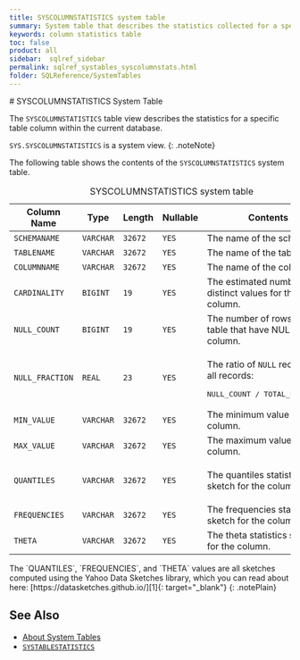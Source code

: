 ```yaml
---
title: SYSCOLUMNSTATISTICS system table
summary: System table that describes the statistics collected for a specific table column
keywords: column statistics table
toc: false
product: all
sidebar:  sqlref_sidebar
permalink: sqlref_systables_syscolumnstats.html
folder: SQLReference/SystemTables
---
```

<section>
<div class="TopicContent" data-swiftype-index="true" markdown="1">
# SYSCOLUMNSTATISTICS System Table

The `SYSCOLUMNSTATISTICS` table view describes the statistics for a
specific table column within the current database.

`SYS.SYSCOLUMNSTATISTICS` is a system view.
{: .noteNote}

The following table shows the contents of the `SYSCOLUMNSTATISTICS`
system table.

<table>
                <caption>SYSCOLUMNSTATISTICS system table</caption>
                <col />
                <col />
                <col />
                <col />
                <col />
                <thead>
                    <tr>
                        <th>Column Name</th>
                        <th>Type</th>
                        <th>Length</th>
                        <th>Nullable</th>
                        <th>Contents</th>
                    </tr>
                </thead>
                <tbody>
                    <tr>
                        <td><code>SCHEMANAME</code></td>
                        <td><code>VARCHAR</code></td>
                        <td><code>32672</code></td>
                        <td><code>YES</code></td>
                        <td>The name of the schema.</td>
                    </tr>
                    <tr>
                        <td><code>TABLENAME</code></td>
                        <td><code>VARCHAR</code></td>
                        <td><code>32672</code></td>
                        <td><code>YES</code></td>
                        <td>The name of the table.</td>
                    </tr>
                    <tr>
                        <td><code>COLUMNNAME</code></td>
                        <td><code>VARCHAR</code></td>
                        <td><code>32672</code></td>
                        <td><code>YES</code></td>
                        <td>The name of the column.</td>
                    </tr>
                    <tr>
                        <td><code>CARDINALITY</code></td>
                        <td><code>BIGINT</code></td>
                        <td><code>19</code></td>
                        <td><code>YES</code></td>
                        <td>The estimated number of distinct values for the column.</td>
                    </tr>
                    <tr>
                        <td><code>NULL_COUNT</code></td>
                        <td><code>BIGINT</code></td>
                        <td><code>19</code></td>
                        <td><code>YES</code></td>
                        <td>The number of rows in the table that have NULL for the column.</td>
                    </tr>
                    <tr>
                        <td><code>NULL_FRACTION</code></td>
                        <td><code>REAL</code></td>
                        <td><code>23</code></td>
                        <td><code>YES</code></td>
                        <td>
                            <p class="noSpaceAbove">The ratio of <code>NULL</code> records to all records:</p><pre class="PlainCell">NULL_COUNT / TOTAL_ROW_COUNT</pre>
                        </td>
                    </tr>
                    <tr>
                        <td><code>MIN_VALUE</code></td>
                        <td><code>VARCHAR</code></td>
                        <td><code>32672</code></td>
                        <td><code>YES</code></td>
                        <td>The minimum value for the column.</td>
                    </tr>
                    <tr>
                        <td><code>MAX_VALUE</code></td>
                        <td><code>VARCHAR</code></td>
                        <td><code>32672</code></td>
                        <td><code>YES</code></td>
                        <td>The maximum value for the column.</td>
                    </tr>
                    <tr>
                        <td><code>QUANTILES</code></td>
                        <td><code>VARCHAR</code></td>
                        <td><code>32672</code></td>
                        <td><code>YES</code></td>
                        <td>
                            <p>The quantiles statistics sketch for the column.</p>
                        </td>
                    </tr>
                    <tr>
                        <td><code>FREQUENCIES</code></td>
                        <td><code>VARCHAR</code></td>
                        <td><code>32672</code></td>
                        <td><code>YES</code></td>
                        <td>The frequencies statistics sketch for the column.</td>
                    </tr>
                    <tr>
                        <td><code>THETA</code></td>
                        <td><code>VARCHAR</code></td>
                        <td><code>32672</code></td>
                        <td><code>YES</code></td>
                        <td>The theta statistics sketch for the column.</td>
                    </tr>
                </tbody>
            </table>
The `QUANTILES`, `FREQUENCIES`, and `THETA` values are all sketches
computed using the Yahoo Data Sketches library, which you can read about
here: [https://datasketches.github.io/][1]{: target="_blank"}
{: .notePlain}

## See Also

* [About System Tables](sqlref_systables_intro.html)
* [`SYSTABLESTATISTICS`](sqlref_systables_systablestats.html)

</div>
</section>



[1]: https://datasketches.github.io/
